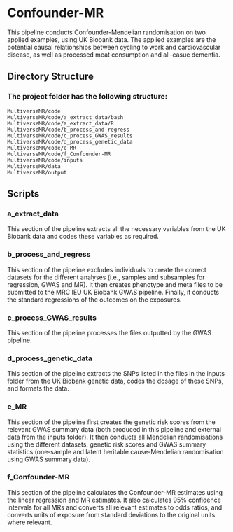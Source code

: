 # Confounder-MR
This pipeline conducts Confounder-Mendelian randomisation on two applied examples, using UK Biobank data. 
The applied examples are the potential causal relationships between cycling to work and cardiovascular disease, as well as processed meat consumption and all-casue dementia.

## Directory Structure
### The project folder has the following structure:
```
MultiverseMR/code
MultiverseMR/code/a_extract_data/bash
MultiverseMR/code/a_extract_data/R
MultiverseMR/code/b_process_and regress
MultiverseMR/code/c_process_GWAS_results
MultiverseMR/code/d_process_genetic_data
MultiverseMR/code/e_MR
MultiverseMR/code/f_Confounder-MR
MultiverseMR/code/inputs
MultiverseMR/data
MultiverseMR/output
``` 

## Scripts
### a_extract_data
This section of the pipeline extracts all the necessary variables from the UK Biobank data and codes these variables as required. 
### b_process_and_regress
This section of the pipeline excludes individuals to create the correct datasets for the different analyses (i.e., samples and subsamples for regression, GWAS and MR). 
It then creates phenotype and meta files to be submitted to the MRC IEU UK Biobank GWAS pipeline.
Finally, it conducts the standard regressions of the outcomes on the exposures.
### c_process_GWAS_results
This section of the pipeline processes the files outputted by the GWAS pipeline.
### d_process_genetic_data
This section of the pipeline extracts the SNPs listed in the files in the inputs folder from the UK Biobank genetic data, codes the dosage of these SNPs, and formats the data. 
### e_MR
This section of the pipeline first creates the genetic risk scores from the relevant GWAS summary data (both produced in this pipeline and external data from the inputs folder).
It then conducts all Mendelian randomisations using the different datasets, genetic risk scores and GWAS summary statistics (one-sample and latent heritable cause-Mendelian randomisation using GWAS summary data).
### f_Confounder-MR
This section of the pipeline calculates the Confounder-MR estimates using the linear regression and MR estimates. 
It also calculates 95% confidence intervals for all MRs and converts all relevant estimates to odds ratios, and converts units of exposure from standard deviations to the original units where relevant. 
